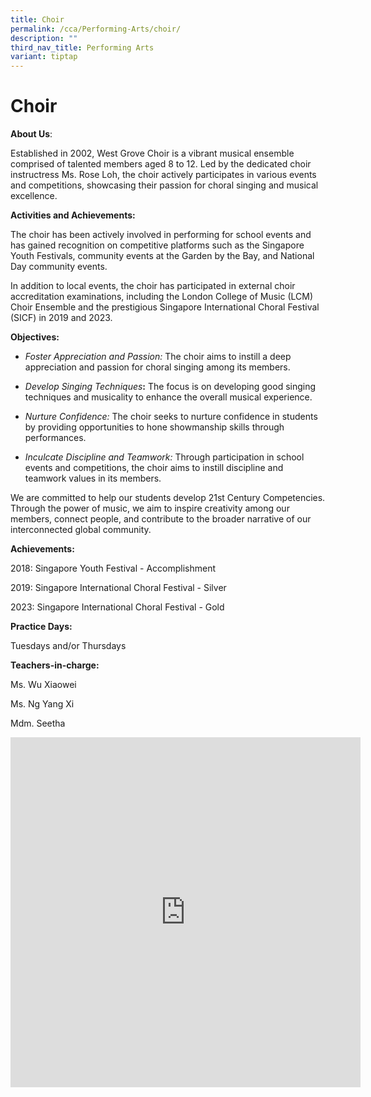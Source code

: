 ```yaml
---
title: Choir
permalink: /cca/Performing-Arts/choir/
description: ""
third_nav_title: Performing Arts
variant: tiptap
---
```

<h1>Choir</h1>
<p><strong>About Us</strong>:</p>
<p>Established in 2002, West Grove Choir is a vibrant musical ensemble comprised
of talented members aged 8 to 12. Led by the dedicated choir instructress
Ms. Rose Loh, the choir actively participates in various events and competitions,
showcasing their passion for choral singing and musical excellence.</p>
<p><strong>Activities and Achievements:</strong>
</p>
<p>The choir has been actively involved in performing for school events and
has gained recognition on competitive platforms such as the Singapore Youth
Festivals, community events at the Garden by the Bay, and National Day
community events.</p>
<p>In addition to local events, the choir has participated in external choir
accreditation examinations, including the London College of Music (LCM)
Choir Ensemble and the prestigious Singapore International Choral Festival
(SICF) in 2019 and 2023.</p>
<p><strong>Objectives:</strong>
</p>
<ul data-tight="true" class="tight">
<li>
<p><em>Foster Appreciation and Passion:</em> The choir aims to instill a deep
appreciation and passion for choral singing among its members.</p>
</li>
<li>
<p><em>Develop Singing Techniques</em><strong>:</strong> The focus is on developing
good singing techniques and musicality to enhance the overall musical experience.</p>
</li>
<li>
<p><em>Nurture Confidence:</em> The choir seeks to nurture confidence in students
by providing opportunities to hone showmanship skills through performances.</p>
</li>
<li>
<p><em>Inculcate Discipline and Teamwork:</em> Through participation in school
events and competitions, the choir aims to instill discipline and teamwork
values in its members.</p>
</li>
</ul>
<p>We are committed to help our students develop 21st Century Competencies.
Through the power of music, we aim to inspire creativity among our members,
connect people, and contribute to the broader narrative of our interconnected
global community.</p>
<p><strong>Achievements:</strong>
</p>
<p>2018: Singapore Youth Festival - Accomplishment</p>
<p>2019: Singapore International Choral Festival - Silver</p>
<p>2023: Singapore International Choral Festival - Gold</p>
<p><strong>Practice Days:</strong>
</p>
<p>Tuesdays and/or Thursdays</p>
<p><strong>Teachers-in-charge:</strong>
</p>
<p>Ms. Wu Xiaowei</p>
<p>Ms. Ng Yang Xi</p>
<p>Mdm. Seetha</p>
<div class="iframe-wrapper">
<iframe height="560" width="560" allowfullscreen="true" frameborder="0" src="https://docs.google.com/presentation/d/e/2PACX-1vTKQaFFnpsw7mfK1HBwGiqkS0A8XRABFSxI11n5pmSnTPRLDfIsKdOjxOpNRZWrjsrhhkNrGjRDsT_Y/embed?start=true&amp;loop=true&amp;delayms=3000"></iframe>
</div>
<p></p>